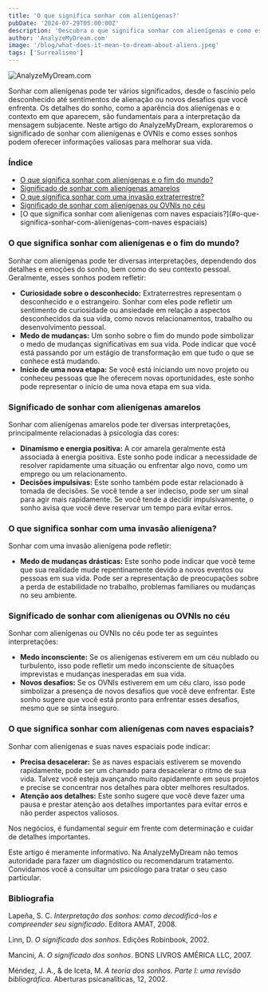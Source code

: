 ```yaml
---
title: 'O que significa sonhar com alienígenas?'
pubDate: '2024-07-29T05:00:00Z'
description: 'Descubra o que significa sonhar com alienígenas e como esses sonhos podem refletir seu fascínio pelo desconhecido, sentimentos de alienação ou novos desafios.'
author: 'AnalyzeMyDream.com'
image: '/blog/what-does-it-mean-to-dream-about-aliens.jpeg'
tags: ['Surrealismo']
---
```


![AnalyzeMyDream.com](/blog/what-does-it-mean-to-dream-about-aliens.jpeg)

Sonhar com alienígenas pode ter vários significados, desde o fascínio pelo desconhecido até sentimentos de alienação ou novos desafios que você enfrenta. Os detalhes do sonho, como a aparência dos alienígenas e o contexto em que aparecem, são fundamentais para a interpretação da mensagem subjacente. Neste artigo do AnalyzeMyDream, exploraremos o significado de sonhar com alienígenas e OVNIs e como esses sonhos podem oferecer informações valiosas para melhorar sua vida.

### Índice

- [O que significa sonhar com alienígenas e o fim do mundo?](#o-que-significa-sonhar-com-alienígenas-e-o-fim-do-mundo)
- [Significado de sonhar com alienígenas amarelos](#significado-de-sonhar-com-alienígenas-amarelos)
- [O que significa sonhar com uma invasão extraterrestre?](#o-que-significa-sonhar-com-uma-invasão-extraterrestre)
- [Significado de sonhar com alienígenas ou OVNIs no céu](#significado-de-sonhar-com-alienígenas-ou-OVNIs-no-céu)
- [O que significa sonhar com alienígenas com naves espaciais?](#o-que-significa-sonhar-com-alienígenas-com-naves espaciais)

### O que significa sonhar com alienígenas e o fim do mundo?

Sonhar com alienígenas pode ter diversas interpretações, dependendo dos detalhes e emoções do sonho, bem como do seu contexto pessoal. Geralmente, esses sonhos podem refletir:

- **Curiosidade sobre o desconhecido:** Extraterrestres representam o desconhecido e o estrangeiro. Sonhar com eles pode refletir um sentimento de curiosidade ou ansiedade em relação a aspectos desconhecidos da sua vida, como novos relacionamentos, trabalho ou desenvolvimento pessoal.
- **Medo de mudanças:** Um sonho sobre o fim do mundo pode simbolizar o medo de mudanças significativas em sua vida. Pode indicar que você está passando por um estágio de transformação em que tudo o que se conhece está mudando.
- **Início de uma nova etapa:** Se você está iniciando um novo projeto ou conheceu pessoas que lhe oferecem novas oportunidades, este sonho pode representar o início de uma nova etapa em sua vida.

### Significado de sonhar com alienígenas amarelos

Sonhar com alienígenas amarelos pode ter diversas interpretações, principalmente relacionadas à psicologia das cores:

- **Dinamismo e energia positiva:** A cor amarela geralmente está associada à energia positiva. Este sonho pode indicar a necessidade de resolver rapidamente uma situação ou enfrentar algo novo, como um emprego ou um relacionamento.
- **Decisões impulsivas:** Este sonho também pode estar relacionado à tomada de decisões. Se você tende a ser indeciso, pode ser um sinal para agir mais rapidamente. Se você tende a decidir impulsivamente, o sonho avisa que você deve reservar um tempo para evitar erros.

### O que significa sonhar com uma invasão alienígena?

Sonhar com uma invasão alienígena pode refletir:

- **Medo de mudanças drásticas:** Este sonho pode indicar que você teme que sua realidade mude repentinamente devido a novos eventos ou pessoas em sua vida. Pode ser a representação de preocupações sobre a perda de estabilidade no trabalho, problemas familiares ou mudanças no seu ambiente.

### Significado de sonhar com alienígenas ou OVNIs no céu

Sonhar com alienígenas ou OVNIs no céu pode ter as seguintes interpretações:

- **Medo inconsciente:** Se os alienígenas estiverem em um céu nublado ou turbulento, isso pode refletir um medo inconsciente de situações imprevistas e mudanças inesperadas em sua vida.
- **Novos desafios:** Se os OVNIs estiverem em um céu claro, isso pode simbolizar a presença de novos desafios que você deve enfrentar. Este sonho sugere que você está pronto para enfrentar esses desafios, mesmo que se sinta inseguro.

### O que significa sonhar com alienígenas com naves espaciais?

Sonhar com alienígenas e suas naves espaciais pode indicar:

- **Precisa desacelerar:** Se as naves espaciais estiverem se movendo rapidamente, pode ser um chamado para desacelerar o ritmo de sua vida. Talvez você esteja avançando muito rapidamente em seus projetos e precise se concentrar nos detalhes para obter melhores resultados.
- **Atenção aos detalhes:** Este sonho sugere que você deve fazer uma pausa e prestar atenção aos detalhes importantes para evitar erros e não perder aspectos valiosos.

Nos negócios, é fundamental seguir em frente com determinação e cuidar de detalhes importantes.

Este artigo é meramente informativo. Na AnalyzeMyDream não temos autoridade para fazer um diagnóstico ou recomendarum tratamento. Convidamos você a consultar um psicólogo para tratar o seu caso particular.

### Bibliografia

Lapeña, S. C. *Interpretação dos sonhos: como decodificá-los e compreender seu significado*. Editora AMAT, 2008.

Linn, D. *O significado dos sonhos*. Edições Robinbook, 2002.

Mancini, A. *O significado dos sonhos*. BONS LIVROS AMÉRICA LLC, 2007.

Méndez, J. A., & de Iceta, M. *A teoria dos sonhos. Parte I: uma revisão bibliográfica*. Aberturas psicanalíticas, 12, 2002.